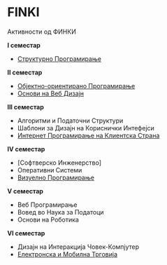 # FINKI
Активности од ФИНКИ

**I семестар**
  - [Структурно Програмирање](https://github.com/daracoo/SP)

**II семестар**
  - [Објектно-ориентирано Програмирање](https://github.com/daracoo/OOP)
  - [Основи на Веб Дизајн](https://github.com/daracoo/OnVD)

**III семестар**
  - Алгоритми и Податочни Структури
  - Шаблони за Дизајн на Кориснички Интефејси
  - [Интернет Програмирање на Клиентска Страна](https://github.com/daracoo/IPNKS)

 **IV семестар**
   - [Софтверско Инженерство]
   - Оперативни Системи
   - [Визуелно Програмирање](https://github.com/daracoo/VizuelnoProgramiranje)

**V семестар**
  -  Веб Програмирање
  -  Вовед во Наука за Податоци
  -  Основи на Роботика

**VI семестар**
  - Дизајн на Интеракција Човек-Компјутер
  - [Електронска и Мобилна Трговија](https://github.com/daracoo/EMT)
